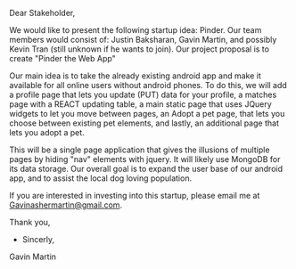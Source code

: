 Dear Stakeholder,

We would like to present the following startup idea: Pinder. Our team members would consist of: Justin Baksharan, Gavin Martin, and possibly Kevin Tran (still unknown if he wants to join). Our project proposal is to create "Pinder the Web App"

Our main idea is to take the already existing android app and make it available for all online users without android phones. 
To do this, we will add a profile page that lets you update (PUT) data for your profile, a matches page with a REACT updating table, 
a main static page that uses JQuery widgets to let you move between pages, an Adopt a pet page, that lets you choose between existing pet elements, 
and lastly, an additional page that lets you adopt a pet. 

This will be a single page application that gives the illusions of multiple pages by hiding "nav" elements with jquery. It will likely use MongoDB for its data
storage. Our overall goal is to expand the user base of our android app, and to assist the local dog loving population.  


If you are interested in investing into this startup, please email me at Gavinashermartin@gmail.com.


Thank you, 

- Sincerly,

Gavin Martin 